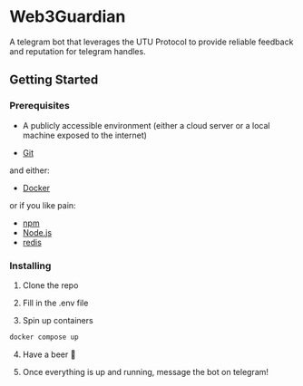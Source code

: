 # Web3Guardian

A telegram bot that leverages the UTU Protocol to provide reliable feedback and reputation for telegram handles.

## Getting Started

### Prerequisites

- A publicly accessible environment (either a cloud server or a local machine exposed to the internet)

- [Git](https://git-scm.com/downloads)

and either:

- [Docker](https://docs.docker.com/install/)

or if you like pain:

- [npm](https://www.npmjs.com/get-npm)
- [Node.js](https://nodejs.org/en/download/)
- [redis](https://redis.io/download)

### Installing

1. Clone the repo

2. Fill in the .env file

3. Spin up containers

```bash
docker compose up
```

4. Have a beer 🍺

5. Once everything is up and running, message the bot on telegram!
